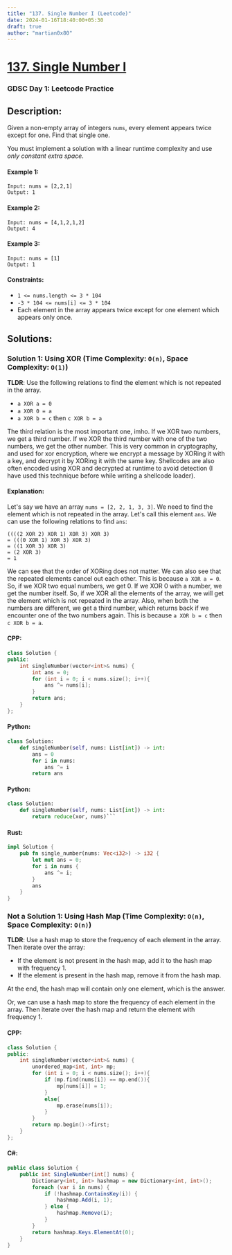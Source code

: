 ```yaml
---
title: "137. Single Number I (Leetcode)"
date: 2024-01-16T18:40:00+05:30
draft: true
author: "martian0x80"
---
```


# [137. Single Number I](https://leetcode.com/problems/single-number/)

### GDSC Day 1: Leetcode Practice

## Description:

Given a non-empty array of integers `nums`, every element appears twice except for one. Find that single one.

You must implement a solution with a linear runtime complexity and use *only constant extra space*.

#### Example 1:
````
Input: nums = [2,2,1]
Output: 1
````
#### Example 2:
````
Input: nums = [4,1,2,1,2]
Output: 4
````
#### Example 3:
````
Input: nums = [1]
Output: 1
````
 
#### Constraints:

- ```1 <= nums.length <= 3 * 104```
- ```-3 * 104 <= nums[i] <= 3 * 104```
- Each element in the array appears twice except for one element which appears only once.

## Solutions:

### Solution 1: Using XOR (Time Complexity: `O(n)`, Space Complexity: `O(1)`)
**TLDR**: Use the following relations to find the element which is not repeated in the array.

- `a XOR a = 0`
- `a XOR 0 = a`
- `a XOR b = c` then `c XOR b = a`

The third relation is the most important one, imho. If we XOR two numbers, we get a third number. If we XOR the third number with one of the two numbers, we get the other number. This is very common in cryptography, and used for xor encryption, where we encrypt a message by XORing it with a key, and decrypt it by XORing it with the same key. Shellcodes are also often encoded using XOR and decrypted at runtime to avoid detection (I have used this technique before while writing a shellcode loader).

#### Explanation:

Let's say we have an array `nums = [2, 2, 1, 3, 3]`. We need to find the element which is not repeated in the array. Let's call this element `ans`. We can use the following relations to find `ans`:

```
((((2 XOR 2) XOR 1) XOR 3) XOR 3)
= (((0 XOR 1) XOR 3) XOR 3)
= ((1 XOR 3) XOR 3)
= (2 XOR 3)
= 1
```

We can see that the order of XORing does not matter. We can also see that the repeated elements cancel out each other. This is because `a XOR a = 0`. So, if we XOR two equal numbers, we get 0. If we XOR 0 with a number, we get the number itself. So, if we XOR all the elements of the array, we will get the element which is not repeated in the array. Also, when both the numbers are different, we get a third number, which returns back if we encounter one of the two numbers again. This is because `a XOR b = c` then `c XOR b = a`.

#### CPP:
```cpp
class Solution {
public:
    int singleNumber(vector<int>& nums) {
        int ans = 0;
        for (int i = 0; i < nums.size(); i++){
            ans ^= nums[i];
        }
        return ans;
    }
};
```

#### Python:
```python
class Solution:
    def singleNumber(self, nums: List[int]) -> int:
        ans = 0
        for i in nums:
            ans ^= i
        return ans
```

#### Python:
```python
class Solution:
    def singleNumber(self, nums: List[int]) -> int:
        return reduce(xor, nums)```
```

#### Rust:
```rust
impl Solution {
    pub fn single_number(nums: Vec<i32>) -> i32 {
        let mut ans = 0;
        for i in nums {
            ans ^= i;
        }
        ans
    }
}
```


### Not a Solution 1: Using Hash Map (Time Complexity: `O(n)`, Space Complexity: `O(n)`)

**TLDR**: Use a hash map to store the frequency of each element in the array. Then iterate over the array:
- If the element is not present in the hash map, add it to the hash map with frequency 1.
- If the element is present in the hash map, remove it from the hash map.

At the end, the hash map will contain only one element, which is the answer.

Or, we can use a hash map to store the frequency of each element in the array. Then iterate over the hash map and return the element with frequency 1.

#### CPP:
```cpp
class Solution {
public:
    int singleNumber(vector<int>& nums) {
        unordered_map<int, int> mp;
        for (int i = 0; i < nums.size(); i++){
            if (mp.find(nums[i]) == mp.end()){
                mp[nums[i]] = 1;
            }
            else{
                mp.erase(nums[i]);
            }
        }
        return mp.begin()->first;
    }
};
```

#### C#:
```csharp
public class Solution {
    public int SingleNumber(int[] nums) {
        Dictionary<int, int> hashmap = new Dictionary<int, int>();
        foreach (var i in nums) {
            if (!hashmap.ContainsKey(i)) {
                hashmap.Add(i, 1);
            } else {
                hashmap.Remove(i);
            }
        }
        return hashmap.Keys.ElementAt(0);
    }
}
```

